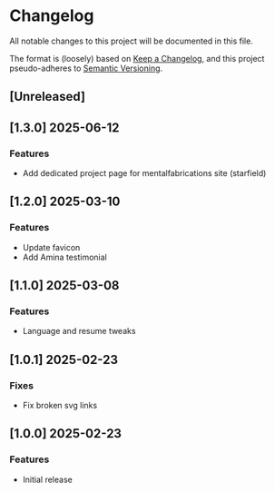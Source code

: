 # Changelog

All notable changes to this project will be documented in this file.

The format is (loosely) based on [Keep a Changelog](https://keepachangelog.com/en/1.0.0/),
and this project pseudo-adheres to [Semantic Versioning](https://semver.org/spec/v2.0.0.html).

## [Unreleased]

## [1.3.0] 2025-06-12
### Features
- Add dedicated project page for mentalfabrications site (starfield)

## [1.2.0] 2025-03-10
### Features
- Update favicon
- Add Amina testimonial

## [1.1.0] 2025-03-08
### Features
- Language and resume tweaks

## [1.0.1] 2025-02-23
### Fixes
- Fix broken svg links

## [1.0.0] 2025-02-23
### Features
- Initial release
